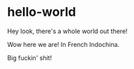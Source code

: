 # hello-world
Hey look, there's a whole world out there!

Wow here we are! In French Indochina.

Big fuckin' shit!
